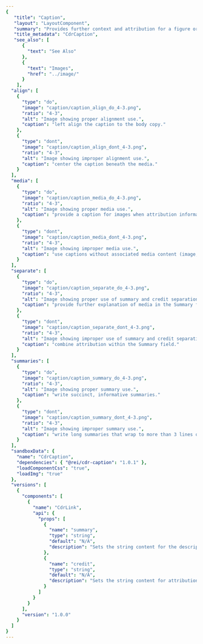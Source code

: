 ```yaml
---
{
   "title": "Caption",
   "layout": "LayoutComponent",
   "summary": "Provides further context and attribution for a figure or media asset such as an image, video, or chart",
   "title_metadata": "CdrCaption",
   "see_also": [
      {
        "text": "See Also"
      },
      {
        "text": "Images",
        "href": "../image/"
      }
    ],
  "align": [
    {
      "type": "do",
      "image": "caption/caption_align_do_4-3.png",
      "ratio": "4-3",
      "alt": "Image showing proper alignment use.",
      "caption": "left align the caption to the body copy."
    },
    {
      "type": "dont",
      "image": "caption/caption_align_dont_4-3.png",
      "ratio": "4-3",
      "alt": "Image showing improper alignment use.",
      "caption": "center the caption beneath the media."
    }
  ],
  "media": [
    {
      "type": "do",
      "image": "caption/caption_media_do_4-3.png",
      "ratio": "4-3",
      "alt": "Image showing proper media use.",
      "caption": "provide a caption for images when attribution information is available."
    },
    {
      "type": "dont",
      "image": "caption/caption_media_dont_4-3.png",
      "ratio": "4-3",
      "alt": "Image showing improper media use.",
      "caption": "use captions without associated media content (image, video, chart, etc.)."
    }
  ],
  "separate": [
    {
      "type": "do",
      "image": "caption/caption_separate_do_4-3.png",
      "ratio": "4-3",
      "alt": "Image showing proper use of summary and credit separation.",
      "caption": "provide further explanation of media in the Summary field and attribution in the Credit field."
    },
    {
      "type": "dont",
      "image": "caption/caption_separate_dont_4-3.png",
      "ratio": "4-3",
      "alt": "Image showing improper use of summary and credit separation.",
      "caption": "combine attribution within the Summary field."
    }
  ],
  "summaries": [
    {
      "type": "do",
      "image": "caption/caption_summary_do_4-3.png",
      "ratio": "4-3",
      "alt": "Image showing proper summary use.",
      "caption": "write succinct, informative summaries."
    },
    {
      "type": "dont",
      "image": "caption/caption_summary_dont_4-3.png",
      "ratio": "4-3",
      "alt": "Image showing improper summary use.",
      "caption": "write long summaries that wrap to more than 3 lines on desktop breakpoints."
    }
  ],
  "sandboxData": {
    "name": "CdrCaption",
    "dependencies": { "@rei/cdr-caption": "1.0.1" },
    "loadComponentCss": "true",
    "loadImg": "true"
  },
  "versions": [
    {
      "components": [
        {
          "name": "CdrLink",
          "api": {
            "props": [
              {
                "name": "summary",
                "type": "string",
                "default": "N/A",
                "description": "Sets the string content for the description body of the caption. Not required."
              },
              {
                "name": "credit",
                "type": "string",
                "default": "N/A",
                "description": "Sets the string content for attribution. Not required."
              }
            ]
          }
        }
      ],
      "version": "1.0.0"
    }
  ]
}
---
```


<cdr-doc-tabs>
<template slot="Overview">
<cdr-doc-table-of-contents-shell>

## Default

Caption aligns to the left alongside the body copy with inset padding. Default caption includes summary and credit.

<cdr-doc-example-code-pair :background-toggle="false" repository-href="https://github.com/rei/rei-cedar/tree/18.09.2/src/components/caption" :sandbox-data="$page.frontmatter.sandboxData">

```html
  <cdr-caption 
    summary="Testing and validating the final fit of the 2018/2019 Tecnica ski boot collection during the September 2017 focus group in Park City, Utah."
    credit="Image Credit: Blizzard Tecnica"/>
```

</cdr-doc-example-code-pair>

## Summary

Summary has same CSS styles as the default; however, only the summary element is displayed.

<cdr-doc-example-code-pair :background-toggle="false" repository-href="https://github.com/rei/rei-cedar/tree/18.09.2/src/components/caption" :sandbox-data="$page.frontmatter.sandboxData">

```html
  <cdr-caption 
    summary="Testing and validating the final fit of the 2018/2019 Tecnica ski boot collection during the September 2017 focus group in Park City, Utah."/>
```

</cdr-doc-example-code-pair>


## Credit

Credit has same CSS styles as the default; however, only the credit element is displayed.

<cdr-doc-example-code-pair :background-toggle="false" repository-href="https://github.com/rei/rei-cedar/tree/18.09.2/src/components/caption" :sandbox-data="$page.frontmatter.sandboxData">

```html
  <cdr-caption 
    credit="Image Credit: Blizzard Tecnica"/>
```

</cdr-doc-example-code-pair>


## Caption with image

The captions component is text-only; however, it is meant to be displayed in the context of a media object.

<cdr-doc-example-code-pair :background-toggle="false" repository-href="https://github.com/rei/rei-cedar/tree/18.09.2/src/components/caption" :sandbox-data="$page.frontmatter.sandboxData">

```html
<figure>
  <cdr-img src="http://via.placeholder.com/350x150"/>
  <figcaption>
    <cdr-caption 
    summary="Testing and validating the final fit of the 2018/2019 Tecnica ski boot collection during the September 2017 focus group in Park City, Utah."
    credit="Image Credit: Blizzard Tecnica"/>
  </figcaption>
</figure>

```

</cdr-doc-example-code-pair>


## Accessibility

To ensure that usage of this component complies with accessibility guidelines, do the following:

- Use captions sparingly and only with accompanied media
- Do not use caption text styles for body copy; it is smaller than the recommended size for text readability

<br/>

This component has compliance with WCAG guidelines by:

- Using text color with a Level AA contrast ratio of 4.5:1 contrast between the text color and the background but only when displayed on light backgrounds

</cdr-doc-table-of-contents-shell>
</template>

<template slot="Design Guidelines">
<cdr-doc-table-of-contents-shell>

## Use when

- Providing further context and attribution to any figure or media asset such as an image, video or chart

### Don’t use when

- Displaying body copy. Instead, use [Paragraphs](../paragraphs/)
- Breaking up the text styles in a layout for aesthetic purposes

## Foundations

- Captions align to the left border based on the paragraph container and not centered under the media object
- Max width is 498 pixels, even if the media (image, video, or chart) extends beyond the paragraph max width
- Left padding is added to the caption container
<br />
<br />
<cdr-img :src="$withBase(`/caption/spec_caption_layout-4-3.png`)"/>
<br />

## Content

The Captions component has two separate fields: Summary and Credit.
  - While they often appear together, one is not dependent on the other
  - Both are, however, dependent on media content (image, video, etc)

\
Text fields within a caption:
  - Summary text gives the media context:
      - Keep summary text concise, 1-2 lines at LG breakpoint
      - Use sentence case
  - Credit provides attribution to the correct sources:
      - Helps users gauge the strength and validity of the material the author has used
      - Begin credit text with “Video Credit” or “Image Credit” 


### Types of accreditations

For photos submitted by customers or members:
  - Provide first name, initial of last name (not full last name)
  - If available, social site handle from where the asset was provided 
  - For example, Madeline G. @maddyluv 

\
For multiple photo accreditations:
  - List in clockwise order from top
  - Separated by commas and semicolons 
  - No breaking spaces
  - For example, “Image credits: top left, Madeline G. @maddyluv; top right, Kevin C.; bottom right, George M. @gmonkey”

\
For purchased assets (photos or video):
  - Use full name, provided there a signed release is on file

\
For copyrighted media (photos or video):
  - Use © symbol and date separated by (non-breaking) spaces and photographer name. (e.g. © 2017 Norm Bellows)
  - If date is not available, use © symbol and photographer name separated by a (non-breaking) space. (e.g. © Norm Bellows)

### For more information

- For more information about photo accreditation recommendations:
  - Noble Blogger Guidelines: [How to Cite Pictures](https://writtent.com/blog/the-honor-code-of-a-noble-blogger-how-to-cite-pictures)
  - NPR Training, Storytelling tips and best practices: [These are NPR's photo caption guidelines](http://training.npr.org/visual/these-are-nprs-photo-caption-guidelines) 


## Behavior

### Do / Don’t

Keep summary content short to avoid excess text-wrapping.
<br/>
<br/>
<do-dont :examples="$page.frontmatter.summaries" />

Captions must be accompanied by media asset such as an image, video or chart.
<br/>
<br/>
<do-dont :examples="$page.frontmatter.media" />

Summary and Credit serve different purposes and should remain separate.
<br/>
<br/>
<do-dont :examples="$page.frontmatter.separate" />

Caption stays left aligned with body copy regardless of the width of the media.
<br/>
<br/>
<do-dont :examples="$page.frontmatter.align" />


</cdr-doc-table-of-contents-shell>
</template>

<template slot="API">
<cdr-doc-table-of-contents-shell>

## Props

<cdr-doc-api type="prop" :api-data="$page.frontmatter.versions[0].components[0].api.props" />


## Installation

Resources are available within the [CdrCaption package](https://www.npmjs.com/package/@rei/cdr-caption)

- Component: `@rei/cdr-caption`
- Component styles: `cdr-caption.css`

<br />

To incorporate the required assets for a component, use the following steps:

### 1. Install using NPM 

Install the **CdrCaption** package using `npm` in your terminal:

_Terminal_

```bash
npm i -S @rei/cdr-text
```

### 2. Import dependencies

_main.js_

```javascript
// import your required css.
import "@rei/cdr-caption/dist/cdr-caption.css";
```

### 3. Add component to a template

_local.vue_

```vue
<template>
  <cdr-caption
     summary="Lorem ipsum dolor sit amet elit."
     credit="Lorem ipsum dolor sit"
   />

</template>

<script>
import { CdrCaption } from '@rei/cdr-caption';
export default {
  ...
  components: {
     CdrCaption  
  }
}
</script>
```

## Usage

The **CdrCaption** component is developed to work within a composition with other components; however composition-type components have not been developed yet.

<br />

The below example demonstrates how to extend this component for use within a figure.

```vue
<figure>
  <cdr-img src="http://via.placeholder.com/350x150" />
  <figcaption>
      <cdr-caption
      summary="Testing and validating the final fit of the 2018/2019 Tecnica ski boot collection during the September 2017 focus group in Park City, Utah"
      credit="Image Credit: Blizzard Tecnica”
    />
  </figcaption>
</figure>
```

</cdr-doc-table-of-contents-shell>
</template>

<template slot="History">

## 1.0.0

- Supports summary and credit
- Link to full dev [changelog](https://github.com/rei/rei-cedar/blob/18.09.2/src/compositions/caption/CHANGELOG.md)

</template>
</cdr-doc-tabs>
